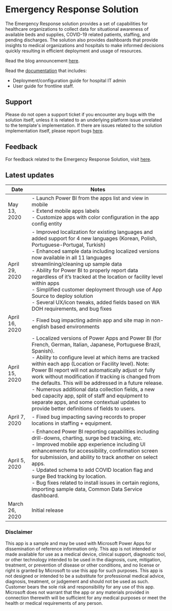 # Emergency Response Solution

The Emergency Response solution provides a set of capabilities for healthcare organizations to collect data for situational awareness of available beds and supplies, COVID-19 related patients, staffing, and pending discharges. The solution also provides dashboards that provide insights to medical
organizations and hospitals to make informed decisions quickly resulting in efficient deployment and usage of resources.

Read the blog announcement [here](https://aka.ms/EmergencyResponseApp).

Read the [documentation](https://aka.ms/emergency-response-docs) that includes:
- Deployment/configuration guide for hospital IT admin
- User guide for frontline staff.

## Support

Please do not open a support ticket if you encounter any bugs with the solution itself, unless it is related to an underlying platform issue unrelated to the template's implementation. If there are issues related to the solution implementation itself, please report bugs [here](https://aka.ms/emergency-response-issues).

## Feedback

For feedback related to the Emergency Response Solution, visit [here](https://aka.ms/emergency-response-feedback).

## Latest updates

|Date   | Notes  |
|---|--|
|May 13, 2020|-	Launch Power BI from the apps list and view in mobile<br />- Extend mobile apps labels<br />- Customize apps with color configuration in the app config entity
|April 29, 2020|-	Improved localization for existing languages and added support for 4 new languages (Korean, Polish, Portuguese-Portugal, Turkish)<br/>-	Enhanced sample data including localized versions now available in all 11 languages streamlining/cleaning up sample data<br/>- Ability for Power BI to properly report data regardless of it’s tracked at the location or facility level within apps<br/>-	Simplified customer deployment through use of App Source to deploy solution<br/>- Several UX/icon tweaks, added fields based on WA DOH requirements, and bug fixes|
|April 16, 2020|- Fixed bug impacting admin app and site map in non-english based environments
|April 15, 2020|- Localized versions of Power Apps and Power BI (for French, German, Italian, Japanese, Portuguese Brazil, Spanish).<br/>- Ability to configure level at which items are tracked within each app (Location or Facility level).  Note:  Power BI report will not automatically adjust or fully work without modification if tracking is changed from the defaults.  This will be addressed in a future release.<br/>- Numerous additional data collection fields, a new bed capacity app, split of staff and equipment to separate apps, and some contextual updates to provide better definitions of fields to users.|
|April 7, 2020|- Fixed bug impacting saving records to proper locations in staffing + equipment.|
|April 5, 2020|- Enhanced Power BI reporting capabilities including drill-downs, charting, surge bed tracking, etc.<br/>- Improved mobile app experience including UI enhancements for accessibility, confirmation screen for submission, and ability to track another on select apps.<br/>- Updated schema to add COVID location flag and surge Bed tracking by location.<br/>- Bug fixes related to install issues in certain regions, importing sample data, Common Data Service dashboard.
|March 26, 2020|Initial release|

### Disclaimer

This app is a sample and may be used with Microsoft Power Apps for dissemination of reference information only. This app is not intended or made available for use as a medical device, clinical support, diagnostic tool, or other technology intended to be used in the diagnosis, cure, mitigation, treatment, or prevention of disease or other conditions, and no license or right is granted by Microsoft to use this app for such purposes. This app is not designed or intended to be a substitute for professional medical advice, diagnosis, treatment, or judgement and should not be used as such. Customer bears the sole risk and responsibility for any use of this app. Microsoft does not warrant that the app or any materials provided in connection therewith will be sufficient for any medical purposes or meet the health or medical
requirements of any person.
